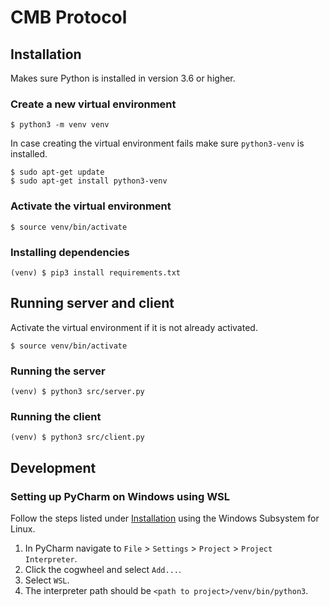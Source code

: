 # CMB Protocol
## Installation
Makes sure Python is installed in version 3.6 or higher.

### Create a new virtual environment
```
$ python3 -m venv venv
```

In case creating the virtual environment fails make sure `python3-venv` is installed.
```
$ sudo apt-get update
$ sudo apt-get install python3-venv
```

### Activate the virtual environment
```
$ source venv/bin/activate
```

### Installing dependencies
```
(venv) $ pip3 install requirements.txt
```

## Running server and client
Activate the virtual environment if it is not already activated.
```
$ source venv/bin/activate
```

### Running the server
```
(venv) $ python3 src/server.py
```

### Running the client
```
(venv) $ python3 src/client.py
```

## Development
### Setting up PyCharm on Windows using WSL
Follow the steps listed under [Installation](#installation) using the Windows Subsystem for Linux.

1. In PyCharm navigate to `File` > `Settings` > `Project` > `Project Interpreter`.
2. Click the cogwheel and select `Add...`.
3. Select `WSL`.
4. The interpreter path should be `<path to project>/venv/bin/python3`.
 